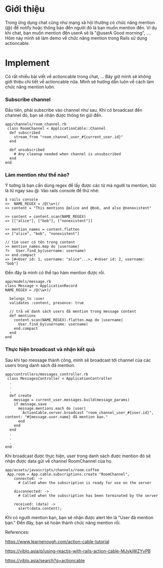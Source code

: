 # Giới thiệu
Trong ứng dụng chat cũng như mạng xã hội thường có chức năng mention (@) để notify hoặc thông báo đến người đó là bạn muốn mention đến. Ví dụ khi chat, bạn muốn mention  đến userA sẽ là "@userA Good morning", .... 
Hôm này mình sẽ làm demo về chức năng mention trong Rails sử dụng actioncable. 


# Implement
Có rất nhiều bài viết về actioncable trong chat, ... Bây giờ mình sẽ không giới thiệu chi tiết về actioncable nữa. Mình sẽ hướng dẫn luôn về cách làm chức năng mention luôn. 

### Subscribe channel
Đầu tiên,  phải subscribe vào channel như sau. Khi có broadcast đến channel đó, bạn sẽ nhận được thông tin gửi đến.

```
app/channels/room_channel.rb
 class RoomChannel < ApplicationCable::Channel
  def subscribed
    stream_from "room_channel_user_#{current_user.id}"
  end

  def unsubscribed
    # Any cleanup needed when channel is unsubscribed
  end
end
```

### Làm mention như thế nào?
Ý tưởng là bạn cần dùng regex để lấy được các từ mà người ta mention, tức là từ ngay sau @.
Vào rails console để thử nhé:

```
$ rails console
>>  NAME_REGEX = /@(\w+)/
>> content = "This mentions @alice and @bob, and also @nonexistent"

>> content = content.scan(NAME_REGEX)
=> [["alice"], ["bob"], ["nonexistent"]]

>> mention_names = content.flatten
=> ["alice", "bob", "nonexistent"]

// tìm user có tên trong content
>> mention_names.map do |username|
?>   User.find_by(username: username)
>> end.compact
=> [#<User id: 1, username: "alice"...>, #<User id: 2, username: "bob"]
```
Đến đây là mình có thể tạo hàm mention được rồi. 
```
app/models/message.rb
class Message < ApplicationRecord
NAME_REGEX = /@(\w+)/

  belongs_to :user
  validates :content, presence: true
    
  // trả về danh sách users đã mention trong message content
  def mentions
    content.scan(NAME_REGEX).flatten.map do |username|
      User.find_by(username: username)
    end.compact
  end
end
```

### Thực hiện broadcast và nhận kết quả
Sau khi tạo message thành công, mình sẽ broadcast tới channel của các users trong danh sách đã mention.
```
app/controllers/messages_controller.rb
 class MessagesController < ApplicationController
  .
  .
  .
  def create
    message = current_user.messages.build(message_params)
    if message.save
      message.mentions.each do |user|
        ActionCable.server.broadcast "room_channel_user_#{user.id}", content: "#{message.user.name} đã mention bạn."
      end
    end
  end
  .
  .
  .
end
```

Khi broadcast được thực hiện, user trong danh sách được mention đó sẽ nhận được data gửi về channel RoomChannel của họ. 
```
app/assets/javascripts/channels/room.coffee
 App.room = App.cable.subscriptions.create "RoomChannel",
    connected: ->
      # Called when the subscription is ready for use on the server
  
    disconnected: ->
      # Called when the subscription has been terminated by the server
  
    received: (data) ->
      alert(data.content);
```
Khi có người mention bạn, bạn sẽ nhận được alert lên là "User đã mention bạn."
Đến đây, bạn sẽ hoàn thành chức năng mention rồi. 

References:

https://www.learnenough.com/action-cable-tutorial

https://viblo.asia/p/using-reactjs-with-rails-action-cable-MJykjWZYvPB

https://viblo.asia/search?q=actioncable